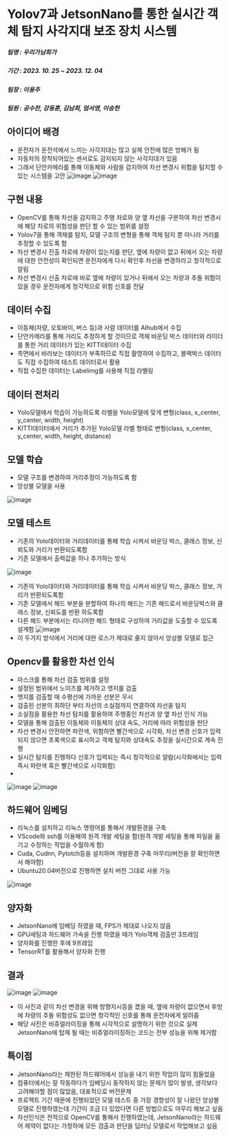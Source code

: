 # Yolov7과 JetsonNano를 통한 실시간 객체 탐지 사각지대 보조 장치 시스템
##### 팀명 : 우리가남희가
##### 기간 : 2023. 10. 25 ~ 2023. 12. 04
##### 팀장 : 이용주
##### 팀원 : 공수찬, 강동훈, 김남희, 엄서영, 이승헌

## 아이디어 배경
 - 운전자가 운전석에서 느끼는 사각지대는 많고 실제 안전에 많은 방해가 됨
 - 자동차의 장착되어있는 센서로도 감지되지 않는 사각지대가 있음
 - 그래서 단안카메라를 통해 이동체와 사람을 감지하여 차선 변경시 위험을 탐지할 수 있는 시스템을 고안
![image](https://github.com/DaKu00/Yolov7_with_JetsonNano/assets/87750521/e45551ad-2f83-4cf6-8a38-85472ef4e124)
![image](https://github.com/DaKu00/Yolov7_with_JetsonNano/assets/87750521/348e0e18-7a6c-4958-b7e7-8070da9ee1cf)


## 구현 내용
 - OpenCV를 통해 차선을 감지하고 주행 차로와 양 옆 차선을 구분하여 차선 변경시에 해당 차로의 위험성을 판단 할 수 있는 범위를 설정
 - Yolov7을 통해 객체를 탐지, 모델 구조의 변형을 통해 객체 탐지 뿐 아니라 거리를 추정할 수 있도록 함
 - 차선 변경시 진출 차로에 차량이 있는지를 판단, 옆에 차량이 없고 뒤에서 오는 차량에 대한 안전성이 확인되면 운전자에게 다시 확인후 차선을 변경하라고 청각적으로 알림
 - 차선 변경시 신출 차로에 바로 옆에 차량이 있거나 뒤에서 오는 차량과 추돌 위험이 있을 경우 운전자에게 청각적으로 위험 신호를 전달

## 데이터 수집
 - 이동체(차량, 오토바이, 버스 등)과 사람 데이터를 AIhub에서 수집
 - 단안카메라를 통해 거리도 추정하게 할 것이므로 객체 바운딩 박스 데이터와 라이더를 통한 거리 데이터가 있는 KITTI데이터 수집
 - 측면에서 바라보는 데이터가 부족하므로 직접 촬영하여 수집하고, 블랙박스 데이터도 직접 수집하여 테스트 데이터로서 활용
 - 직접 수집한 데이터는 Labelimg를 사용해 직접 라벨링

## 데이터 전처리
 - Yolo모델에서 학습이 가능하도록 라벨을 Yolo모델에 맞게 변형(class, x_center, y_center, width, height)
 - KITTI데이터에서 거리가 추가된 Yolo모델 라벨 형태로 변형(class, x_center, y_center, width, height, distance)
  
## 모델 학습
 - 모델 구조를 변경하여 거리추정이 가능하도록 함
 - 앙상블 모델을 사용

![image](https://github.com/DaKu00/Yolov7_with_JetsonNano/assets/87750521/b94ae64e-151b-42a7-b18e-39c6ae16358f)

## 모델 테스트
 - 기존의 Yolo데이터와 거리데이터를 통해 학습 시켜서 바운딩 박스, 클래스 정보, 신뢰도와 거리가 반환되도록함
 - 기존 모델에서 출력값을 하나 추가하는 방식

![image](https://github.com/DaKu00/Yolov7_with_JetsonNano/assets/87750521/ee5b7809-c812-47b9-9211-3c3455d47141)
 - 기존의 Yolo데이터와 거리데이터를 통해 학습 시켜서 바운딩 박스, 클래스 정보, 거리가 반환되도록함
 - 기존 모델에서 해드 부분을 분할하여 하나의 해드는 기존 해드로서 바운딩박스와 클래스 정보, 신뢰도를 반환 하도록함
 - 다른 해드 부분에서는 리니어한 해드 형태로 구성하여 거리값을 도출할 수 있도록 설계함
![image](https://github.com/DaKu00/Yolov7_with_JetsonNano/assets/87750521/32a50f36-bd9b-4701-a094-e6e7707b3331)
 - 이 두가지 방식에서 거리에 대한 로스가 제대로 줄지 않아서 앙상블 모델로 접근

## Opencv를 활용한 차선 인식
 - 마스크를 통해 차선 검출 범위를 설정
 - 설정된 범위에서 노이즈를 제거하고 엣지를 검출
 - 엣지를 검출할 때 수평선에 가까운 선분은 무시
 - 검출된 선분의 최하단 부터 차선의 소실점까지 연결하여 차선을 탐지
 - 소실점을 활용한 차선 탐지를 활용하여 주행중인 차선과 양 옆 차선 인식 가능
 - 모델을 통해 검출된 이동체와 이동체의 상대 속도, 거리에 따라 위험성을 판단
 - 차선 변경시 안전하면 파란색, 위험하면 빨간색으로 시각화, 차선 변경 신호가 입력되지 않으면 초록색으로 표시하고 객체 탐지와 상대속도 추정을 실시간으로 계속 진행
 - 실시간 탐지를 진행하다 신호가 입력되는 즉시 청각적으로 알람(시각화에서는 입력 즉시 파란색 혹은 빨간색으로 시각화함)
 - 
![image](https://github.com/DaKu00/Yolov7_with_JetsonNano/assets/87750521/de2ec501-4714-4efb-bf84-fe83a3628b78)
![image](https://github.com/DaKu00/Yolov7_with_JetsonNano/assets/87750521/81f60fe4-9577-47f7-96c3-621d1780e40d)


## 하드웨어 임베딩
 - 리눅스를 설치하고 리눅스 명령어를 통해서 개발환경을 구축
 - VScode와 ssh를 이용해여 원격 개발 세팅을 함(원격 개발 세팅을 통해 파일을 옮기고 수정하는 작업을 수월하게 함)
 - Cuda, Cudnn, Pytotch등을 설치하며 개발환경 구축 마무리(버전을 잘 확인하면서 해야함)
 - Ubuntu20.04버전으로 진행하면 설치 버전 그대로 사용 가능

![image](https://github.com/DaKu00/Yolov7_with_JetsonNano/assets/87750521/d0cb1f08-d98e-45ea-99f5-81a2ac5ef7b2)

## 양자화
 - JetsonNano에 임베딩 하였을 때, FPS가 제대로 나오지 않음
 - GPU세팅과 하드웨어 가속을 진행 하였을 때가 Yolo객체 검출만 3프레임
 - 양자화를 진행한 후에 9프레임
 - TensorRT를 활용해서 양자화 진행

## 결과
![image](https://github.com/DaKu00/Yolov7_with_JetsonNano/assets/87750521/de2ec501-4714-4efb-bf84-fe83a3628b78)
![image](https://github.com/DaKu00/Yolov7_with_JetsonNano/assets/87750521/9eee15b4-dc2f-48cf-b770-06aaabb7240c)
 - 이 사진과 같이 차선 변경을 위해 방향지시등을 켰을 때, 옆에 차량이 없으면서 후방에 차량의 추돌 위험성도 없으면 청각적인 신호를 통해 운전자에게 알려줌
 - 해당 사진은 비쥬얼라이징을 통해 시각적으로 설명하기 위한 것으로 실제 JetsonNano에 탑제 될 때는 비쥬얼라이징하는 코드는 전부 성능을 위해 제거함

## 특이점
 - JetsonNano라는 제한된 하드웨어에서 성능을 내기 위한 작업이 많이 힘들었음
 - 컴퓨터에서는 잘 작동하다가 임베딩시 동작하지 않는 문제가 많이 발생, 생각보다 고려해야할 점이 많았음, 대표적으로 버전문제
 - 프로젝트 기간 때문에 진행되었던 모델 테스트 중 가장 경향성이 잘 나왔던 앙상블 모델로 진행하였는데 기간이 조금 더 있었다면 다른 방법으로도 마무리 해보고 싶음
 - 차선인식은 전적으로 OpenCV를  통해서 진행하였는데, JetsonNano라는 하드웨어 제약이 없다는 가정하에 모든 검출과 판단을 딥러닝 모델로서 작업해보고 싶음
